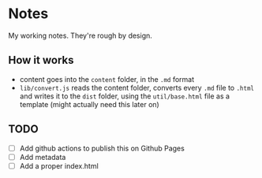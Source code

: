 # Notes

My working notes. They're rough by design.

## How it works

- content goes into the `content` folder, in the `.md` format
- `lib/convert.js` reads the content folder, converts every `.md` file to `.html` and writes it to the `dist` folder, using the `util/base.html` file as a template (might actually need this later on)

## TODO

- [ ] Add github actions to publish this on Github Pages
- [ ] Add metadata
- [ ] Add a proper index.html
